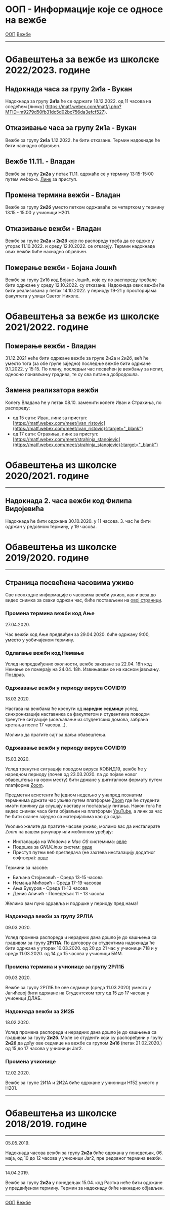 # ООП - Информације које се односе на вежбе

[ООП](../../README.md) [Вежбе](../README.md)

---
# Обавештења за вежбе из школске 2022/2023. године

## Надокнада часа за групу 2и1а - Вукан

Надокнада за групу **2и1а** ће се одржати 18.12.2022. од 11 часова на следећем [линку]
(https://matf.webex.com/matf/j.php?MTID=m9279d50fb31dc5d02bc756da3efcf527).

## Отказивање часа за групу 2и1а - Вукан

Вежбе за групу **2и1а** 1.12.2022. ће бити отказане. Термин надокнаде ће бити накнадно објављен. 

## Вежбе 11.11. - Владан

Вежбе за групу **2и2а** у петак 11.11. одржаће се у термину 13:15-15:00 путем webex-а. [Линк](https://matf.webex.com/meet/vladan_kovacevic) за приступ.

## Промена термина вежби - Владан

Вежбе за групу **2и2б** уместо петком одржаваће се четвртком у термину 13:15 - 15:00 у учионици Н201.

## Отказивање вежби - Владан 

Вежбе за групе **2и2а** и **2и2б** које по распореду треба да се одрже у уторак 11.10.2022. и среду 12.10.2022. се отказују. Термин надокнаде ових вежби биће накнадно објављен.

## Померање вежби - Бојана Јошић

Вежбе за групу 2и1б код Бојане Јошић, које су по распореду требале бити одржане у среду 12.10.2022. су отказане. Надокнада ових вежби ће бити реализована у петак 14.10.2022. у периоду 19-21 у просторијама факултета у улици Светог Николе.

# Обавештења за вежбе из школске 2021/2022. године

## Померање вежби - Владан

31.12.2021 неће бити одржане вежбе за групе 2и2а и 2и2б, већ ће уместо тога (за обе групе заједно) последње вежбе бити одржане 9.1.2022. у 15:15.
По плану, последњи час посвећен је вежбању за испит, односно понављању градива, те су сва питања добродошла.

## Замена реализатора вежби

Колегу Владана ће у петак 08.10. заменити колеге Иван и Страхиња, по распореду:
- од 15 сати: Иван, линк за приступ: [https://matf.webex.com/meet/ivan_ristovic](https://matf.webex.com/meet/ivan_ristovic){:target="_blank"}
- од 17 сати: Страхиња, линк за приступ: [https://matf.webex.com/meet/strahinja_stanojevic](https://matf.webex.com/meet/strahinja_stanojevic){:target="_blank"}


# Обавештења из школске 2020/2021. године
---

## Надокнада 2. часа вежби код Филипа Видојевића

Надокнада ће бити одржана 30.10.2020. у 11 часова. 3. час ће бити одржан у редовном термину, у 19 часова.

# Обавештења из школске 2019/2020. године
---

## Страница посвећена часовима уживо

Све неопходне информације о часовима вежби уживо, као и веза до видео снимка за сваки одржан час, биће постављени на [овој страници](../casovi-uzivo/README.md).

### Промена термина вежби код Ање

27.04.2020.

Час вежби код Ање предвиђен за 29.04.2020. биће одржану 9:00, уместо у уобичајеном термину. 

### Одлагање вежби код Немање

Услед непредвиђених околности, вежбе заказане за 22.04. 18h код Немање се померају на 24.04. 18h. Извињавам се на касном јављању. Поздрав.

### Одржавање вежби у периоду вируса **COVID19**

18.03.2020.

Настава на вежбама ће кренути од **наредне седмице** услед синхронизације наставника са факултетом
и студентима поводом тренутне ситуације (исељавање из студентских домова, забрана кретања после 17 часова...).

Молимо да пратите сајт за даља обавештења.

### Одржавање вежби у периоду вируса **COVID19**

15.03.2020.

Услед тренутне ситуације поводом вируса КОВИД19, вежбе ће у наредном периоду (почев од 23.03.2020. па до појаве новог обавештења на овом месту) бити држане у дигиталном формату путем платформе [Zoom](zoom.us).

Предметни асистенти ће једном недељно у унапред познатим терминима држати час
*уживо* путем платформе [Zoom](zoom.us) где ће студенти имати прилику да слушају наставу и
постављају питања. Након тога ће видео снимак часа бити објављен на платформи
[YouTube](http://youtube.com/), а линк за час ће бити окачен заједно са материјалима као до сада.

Уколико желите да пратите часове уживо, молимо вас да инсталирате *Zoom* на вашем рачунару или
мобилном уређају:
- Инсталација на *Windows* и *Mac OS* системима: [овде](https://zoom.us/support/download)
- Подршка за *GNU/Linux* систем: [овде](https://support.zoom.us/hc/en-us/articles/204206269-Installing-Zoom-on-Linux)
- Приступ путем веб прегледача (не захтева инсталацију додатног софтвера):
	[овде](https://support.zoom.us/hc/en-us/articles/214629443-Zoom-Web-Client)

Термини за часове:
- Биљана Стојановић - Среда 13-15 часова
- Немања Мићовић - Среда 17-19 часоова
- Ања Букуров - Среда 11-13 часова
- Денис Аличић - Понедељак 11 - 13 часова

Желимо вам пуно здравља и подршке у периоду пред нама!

### Надокнада вежби за групу 2РЛ1А

09.03.2020.

Услед промена распореда и нерадних дана дошло је до кашњења са градивом за групу **2РЛ1А**.
По договору са студентима надокнада ће бити одржана у уторак 10.03.2020. од 20 до 21 час у учионици 718 и у среду 11.03.2020. од 14 до 15 часова у учионици БИМ. 

### Промена термина и учионице за групу 2РЛ1Б

09.03.2020.

Вежбе за групу 2РЛ1Б ће ове седмице (среда 11.03.2020) уместо у Јагићевој бити одржане на Студентском тргу од 15 до 17 часова у учионици ДЛАБ. 

### Надокнада вежби за 2И2Б

18.02.2020.

Услед промена распореда и нерадних дана дошло је до кашњења са градивом за групу **2и2б**.
Моле се студенти који су распоређени у групу **2и2б** да дођу ове седмице на вежбе са групом **2и1б** (петак 21.02.2020.)
од 15 до 17 часова у учионици Јаг2.

### Промена учионице

12.02.2020.

Вежбе за групе 2И1А и 2И2А биће одржане у учионици Н152 уместо у Н201.


---
# Обавештења из школске 2018/2019. године
---


05.05.2019.

Надокнада часова вежби за групу **2и2а** биће одржана у понедељак, 06. маја, од 10 до 12 часова у учионици Јаг2, пре редовног термина вежби.

---

14.04.2019.

Вежбе за групу **2и2а** у понедељак 15.04. код Растка неће бити одржане у предвиђеном термину. Термин за надокнаду биће накнадно објављен.

---

[ООП](../../README.md) [Вежбе](../README.md)
